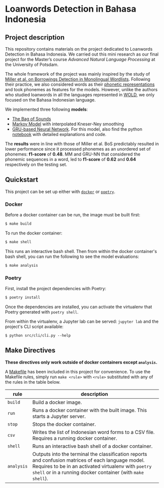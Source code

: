 # Loanwords Detection in Bahasa Indonesia 

## Project description

This repository contains materials on the project dedicated to Loanwords Detection in Bahasa Indonesia. We carried out this mini research as our final project for the Master’s course *Advanced Natural Language Processing* at the University of Potsdam. 

The whole framework of the project was mainly inspired by the study of [Miller et al. on Borrowings Detection in Monolingual Wordlists](https://journals.plos.org/plosone/article?id=10.1371/journal.pone.0242709). Following their practice, we also considered words as their [phonetic representations](https://github.com/hafer-cappuccino/bahasa-loanword-detection/blob/main/notebooks/data/phonemes.ipynb) and took phonemes as features for the models. However, unlike the authors who studied loanwords in all the languages represented in [WOLD](https://wold.clld.org), we only focused on the Bahasa Indonesian language.

We implemented three following **models**:
-	[The Bag of Sounds](https://github.com/hafer-cappuccino/bahasa-loanword-detection/blob/main/src/models/svm.py) 
-	[Markov Model](https://github.com/hafer-cappuccino/bahasa-loanword-detection/blob/main/src/models/markov.py) with interpolated Kneser-Ney smoothing
-	[GRU-based Neural Network](https://github.com/hafer-cappuccino/bahasa-loanword-detection/tree/main/src/models/gru). For this model, also find the python [notebook](https://github.com/hafer-cappuccino/bahasa-loanword-detection/tree/main/notebooks/model/GRU-NN-overview.ipynb) with detailed explanations and code. 

The **results** were in line with those of Miller et al. BoS predictably resulted in lower performance since it processed phonemes as an unordered set of phonemes: **f1-score** of **0.48**. MM and GRU-NN that considered the phonemic sequences in a word, led to **f1-score** of **0.62** and **0.64** respectively on the testing set. 



## Quickstart

This project can be set up either with [`docker`](https://docker.com) or
[`poetry`](https://python-poetry.org).

### Docker

Before a docker container can be run, the image must be built first:

```sh
$ make build
```

To run the docker container:

```sh
$ make shell
```

This runs an interactive bash shell. Then from within the docker container's bash shell, you can run the following to see the model evaluations:

``` sh
$ make analysis
```

### Poetry

First, install the project dependencies with Poetry:

```sh
$ poetry install
```

Once the dependencies are installed, you can activate the virtualenv that Poetry
generated with `poetry shell`.

From within the virtualenv, a Jupyter lab can be served: `jupyter lab` and the project's CLI script available:

```
$ python src/cli/cli.py --help
```

## Make Directives

**These directives only work outside of docker containers except `analysis`.**

A [Makefile](Makefile) has been included in this project for convenience. To use
the Makefile rules, simply run `make <rule>` with `<rule>` substituted with any
of the rules in the table below. 

| rule | description |
| --------| ----------- |
| `build` | Build a docker image. |
| `run` | Runs a docker container with the built image. This starts a Jupyter server.|
| `stop` | Stops the docker container. |
| `csv` | Writes the list of Indonesian word forms to a CSV file. Requires a running docker container. |
| `shell` | Runs an interactive bash shell of a docker container. |
| `analysis` | Outputs into the terminal the classification reports and confusion matrices of each language model. Requires to be in an activated virtualenv with `poetry shell` or in a running docker container (with `make shell`).|
